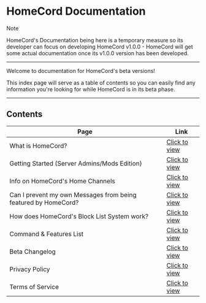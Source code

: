 # HomeCord Documentation

> [!NOTE]
> HomeCord's Documentation being here is a temporary measure so its developer can focus on developing HomeCord v1.0.0 - HomeCord will get some actual documentation once its v1.0.0 version has been developed.

---

Welcome to documentation for HomeCord's beta versions!

This index page will serve as a table of contents so you can easily find any information you're looking for while HomeCord is in its beta phase.

---

## Contents

| Page | Link |
|------|------|
| What is HomeCord? | [Click to view](https://github.com/HomeCord/homecord-docs/blob/main/info/what_is_homecord.md) |
| Getting Started (Server Admins/Mods Edition) | [Click to view](https://github.com/HomeCord/homecord-docs/blob/main/info/getting_started_for_admins.md) |
| Info on HomeCord's Home Channels | [Click to view](https://github.com/HomeCord/homecord-docs/blob/main/info/home_channel_info.md) |
| Can I prevent my own Messages from being featured by HomeCord? | [Click to view](https://github.com/HomeCord/homecord-docs/blob/main/info/prevent_own_messages_from_being_featured.md) |
| How does HomeCord's Block List System work? | [Click to view](https://github.com/HomeCord/homecord-docs/blob/main/info/blocklist.md) |
| Command & Features List | [Click to view](https://github.com/HomeCord/homecord-docs/blob/main/info/command_list.md) |
| Beta Changelog | [Click to view](https://github.com/HomeCord/homecord-docs/blob/main/CHANGELOG.md) |
| Privacy Policy | [Click to view](https://github.com/HomeCord/homecord-docs/blob/main/PRIVACY_POLICY.md) |
| Terms of Service | [Click to view](https://github.com/HomeCord/homecord-docs/blob/main/TERMS_OF_SERVICE.md) |
